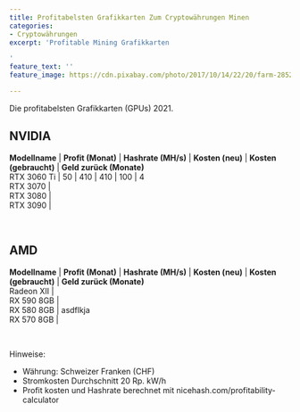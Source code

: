```yaml
---
title: Profitabelsten Grafikkarten Zum Cryptowährungen Minen
categories:
- Cryptowährungen
excerpt: 'Profitable Mining Grafikkarten

'
feature_text: ''
feature_image: https://cdn.pixabay.com/photo/2017/10/14/22/20/farm-2852024_1280.jpg

---
```

<style>td {  
border: 1px solid black;  
padding: 4px 10px 4px 10px;  
}  
strong td {  
// background-color: black;  
color: white;  
}  
</style>

Die profitabelsten Grafikkarten (GPUs) 2021.

## NVIDIA

**Modellname** | **Profit (Monat)** | **Hashrate (MH/s)** | **Kosten (neu)** | **Kosten (gebraucht)** | **Geld zurück (Monate)**  
RTX 3060 Ti | 50 | 410 | 410 | 100 | 4  
RTX 3070 |  
RTX 3080 |  
RTX 3090 |

<br>

## AMD

**Modellname** | **Profit (Monat)** | **Hashrate (MH/s)** | **Kosten (neu)** | **Kosten (gebraucht)** | **Geld zurück (Monate)**  
Radeon XII |  
RX 590 8GB |  
RX 580 8GB | asdflkja  
RX 570 8GB |

<br>

Hinweise:

* Währung: Schweizer Franken (CHF)
* Stromkosten Durchschnitt 20 Rp. kW/h
* Profit kosten und Hashrate berechnet mit nicehash.com/profitability-calculator